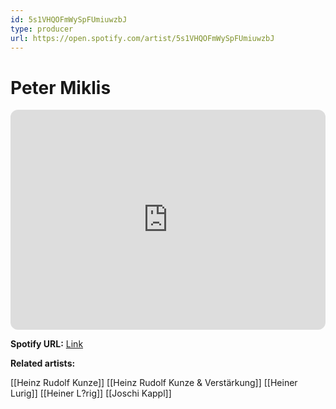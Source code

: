 ```yaml
---
id: 5s1VHQOFmWySpFUmiuwzbJ
type: producer
url: https://open.spotify.com/artist/5s1VHQOFmWySpFUmiuwzbJ
---
```

# Peter Miklis

<iframe style="border-radius:12px" src="https://open.spotify.com/embed/artist/5s1VHQOFmWySpFUmiuwzbJ" width="100%" height="352" frameBorder="0" allowfullscreen="" allow="autoplay; clipboard-write; encrypted-media; fullscreen; picture-in-picture" loading="lazy"></iframe>

**Spotify URL:** [Link](https://open.spotify.com/artist/5s1VHQOFmWySpFUmiuwzbJ)

**Related artists:**

[[Heinz Rudolf Kunze]]
[[Heinz Rudolf Kunze & Verstärkung]]
[[Heiner Lurig]]
[[Heiner L?rig]]
[[Joschi Kappl]]
